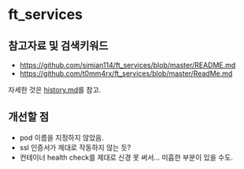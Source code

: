 # ft_services

## 참고자료 및 검색키워드

* https://github.com/simian114/ft_services/blob/master/README.md
* https://github.com/t0mm4rx/ft_services/blob/master/ReadMe.md

자세한 것은 [history.md](https://github.com/moon9ua/42_seoul/blob/master/ft_services/history.md)를 참고.

## 개선할 점

* pod 이름을 지정하지 않았음.
* ssl 인증서가 제대로 작동하지 않는 듯?
* 컨테이너 health check를 제대로 신경 못 써서... 미흡한 부분이 있을 수도.